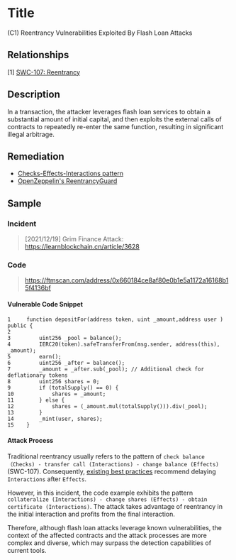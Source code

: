 # Title

(C1) Reentrancy Vulnerabilities Exploited By Flash Loan Attacks

## Relationships

[1] [SWC-107: Reentrancy](https://swcregistry.io/docs/SWC-107/)

## Description

In a transaction, the attacker leverages flash loan services to obtain a substantial amount of initial capital, and then exploits the external calls of contracts to repeatedly re-enter the same function, resulting in significant illegal arbitrage.

## Remediation

+ [Checks-Effects-Interactions pattern](https://solidity.readthedocs.io/en/latest/security-considerations.html#use-the-checks-effects-interactions-pattern)
+ [OpenZeppelin's ReentrancyGuard](https://github.com/OpenZeppelin/openzeppelin-contracts/blob/master/contracts/security/ReentrancyGuard.sol)

## Sample

### Incident

> [2021/12/19] Grim Finance Attack: https://learnblockchain.cn/article/3628

### Code

>  https://ftmscan.com/address/0x660184ce8af80e0b1e5a1172a16168b15f4136bf

#### Vulnerable Code Snippet

```solidity
1     function depositFor(address token, uint _amount,address user ) public {
2 
3         uint256 _pool = balance();
4         IERC20(token).safeTransferFrom(msg.sender, address(this), _amount);
5         earn();
6         uint256 _after = balance();
7         _amount = _after.sub(_pool); // Additional check for deflationary tokens
8         uint256 shares = 0;
9         if (totalSupply() == 0) {
10            shares = _amount;
11        } else {
12            shares = (_amount.mul(totalSupply())).div(_pool);
13        }
14        _mint(user, shares);
15    }
```

#### Attack Process
Traditional reentrancy usually refers to the pattern of ``check balance （Checks) - transfer call (Interactions) - change balance (Effects)`` (SWC-107). Consequently, [existing best practices](https://docs.soliditylang.org/en/latest/security-considerations.html#use-the-checks-effects-interactions-pattern) recommend delaying ``Interactions`` after ``Effects``. 

However, in this incident, the code example exhibits the pattern ``collateralize (Interactions) - change shares (Effects) - obtain certificate (Interactions)``. The attack takes advantage of reentrancy in the initial interaction and profits from the final interaction. 

Therefore, although flash loan attacks leverage known vulnerabilities, the context of the affected contracts and the attack processes are more complex and diverse, which may surpass the detection capabilities of current tools.



